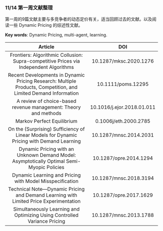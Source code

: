 ### 11/14 第一周文献整理

第一周的9篇文献主要与多竞争者的动态定价有关，适当回顾过去的文献。以及阅读一些 Dynamic Pricing 的综述性文献。

**Key words**: Dynamic Pricing, multi-agent, learning.

|                           Article                            |            DOI             |
| :----------------------------------------------------------: | :------------------------: |
| Frontiers: Algorithmic Collusion: Supra-competitive Prices via Independent Algorithms |   10.1287/mksc.2020.1276   |
| Recent Developments in Dynamic Pricing Research: Multiple Products, Competition, and Limited Demand Information |     10.1111/poms.12295     |
| A review of choice-based revenue management: Theory and methods | 10.1016/j.ejor.2018.01.011 |
|                  Markov Perfect Equilibrium                  |   0.1006j/eth.2000.2785    |
| On the (Surprising) Sufficiency of Linear Models for Dynamic Pricing with Demand Learning |   10.1287/mnsc.2014.2031   |
| Dynamic Pricing with an Unknown Demand Model: Asymptotically Optimal Semi-Myopic Policies |   10.1287/opre.2014.1294   |
|   Dynamic Learning and Pricing with Model Misspecification   |   10.1287/mnsc.2018.3194   |
| Technical Note—Dynamic Pricing and Demand Learning with Limited Price Experimentation |   10.1287/opre.2017.1629   |
| Simultaneously Learning and Optimizing Using Controlled Variance Pricing |   10.1287/mnsc.2013.1788   |

